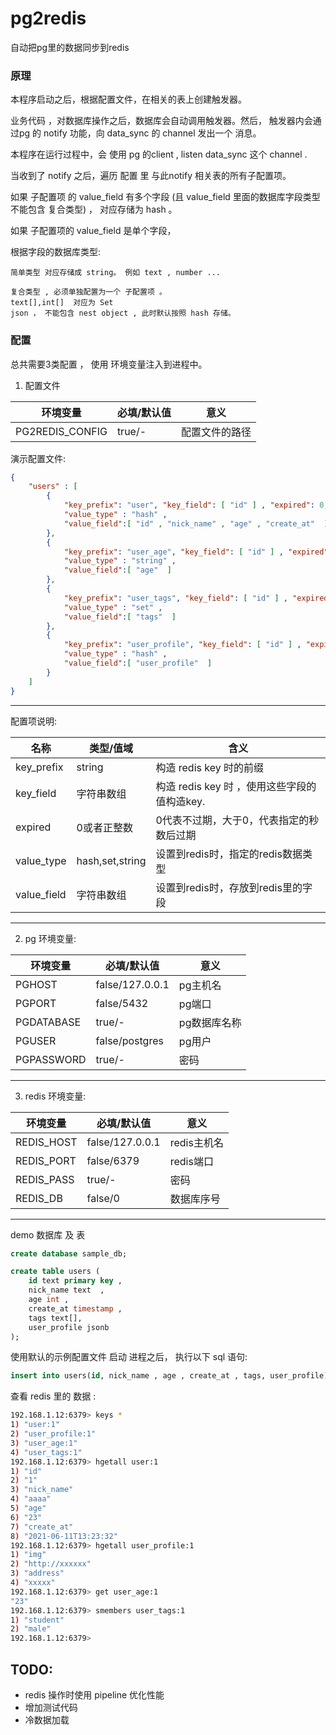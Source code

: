 # pg2redis

自动把pg里的数据同步到redis

### 原理

本程序启动之后，根据配置文件，在相关的表上创建触发器。

业务代码 ，对数据库操作之后，数据库会自动调用触发器。然后， 触发器内会通过pg 的 notify 功能，向 data_sync 的 channel 发出一个 消息。

本程序在运行过程中，会 使用 pg 的client , listen data_sync 这个 channel .

当收到了 notify 之后，遍历 配置 里 与此notify 相关表的所有子配置项。

如果 子配置项 的 value_field 有多个字段 (且 value_field 里面的数据库字段类型 不能包含 复合类型) ， 对应存储为 hash 。


如果 子配置项的 value_field 是单个字段，

根据字段的数据库类型:

    简单类型 对应存储成 string。 例如 text , number ...

    复合类型 , 必须单独配置为一个 子配置项 。
    text[],int[]  对应为 Set
    json ， 不能包含 nest object , 此时默认按照 hash 存储。


### 配置
总共需要3类配置 ， 使用 环境变量注入到进程中。

1. 配置文件

|环境变量|必填/默认值|意义|
|---|---|---|
|PG2REDIS_CONFIG|true/-|配置文件的路径|

演示配置文件:

```json
{
    "users" : [
        {
            "key_prefix": "user", "key_field": [ "id" ] , "expired": 0,
            "value_type" : "hash" ,
            "value_field":[ "id" , "nick_name" , "age" , "create_at"  ]
        },
        {
            "key_prefix": "user_age", "key_field": [ "id" ] , "expired": 0,
            "value_type" : "string" ,
            "value_field":[ "age"  ]
        },
        {
            "key_prefix": "user_tags", "key_field": [ "id" ] , "expired": 0,
            "value_type" : "set" ,
            "value_field":[ "tags"  ]
        },
        {
            "key_prefix": "user_profile", "key_field": [ "id" ] , "expired": 0,
            "value_type" : "hash" ,
            "value_field":[ "user_profile"  ]
        }
    ]
}
```
--------------------------------------

配置项说明:

|名称|类型/值域|含义|
|---|---|---|
|key_prefix|string|构造 redis key 时的前缀|
|key_field|字符串数组|构造 redis key 时 ，使用这些字段的值构造key.|
|expired|0或者正整数|0代表不过期，大于0，代表指定的秒数后过期|
|value_type|hash,set,string|设置到redis时，指定的redis数据类型|
|value_field|字符串数组|设置到redis时，存放到redis里的字段|


--------------------------------------

2. pg 环境变量:

|环境变量|必填/默认值|意义|
|---|---|---|
|PGHOST|false/127.0.0.1|pg主机名|
|PGPORT|false/5432|pg端口|
|PGDATABASE|true/-|pg数据库名称|
|PGUSER|false/postgres|pg用户|
|PGPASSWORD|true/-|密码|

--------------------------------------
3. redis 环境变量:

|环境变量|必填/默认值|意义|
|---|---|---|
|REDIS_HOST|false/127.0.0.1|redis主机名|
|REDIS_PORT|false/6379|redis端口|
|REDIS_PASS|true/-|密码|
|REDIS_DB|false/0|数据库序号|
--------------------------------------

demo 数据库 及 表
```sql
create database sample_db;

create table users (
    id text primary key ,
    nick_name text  ,
    age int ,
    create_at timestamp ,
    tags text[],
    user_profile jsonb
);
```


使用默认的示例配置文件  启动 进程之后， 执行以下 sql 语句:

```sql
insert into users(id, nick_name , age , create_at , tags, user_profile) values ('1','aaaa' , 23 , '2021-06-11 13:23:32' , '{"male", "student"}' , '{"address": "xxxxx" , "img": "http://xxxxxx" }' ) on conflict(id) do update set nick_name = excluded.nick_name , age = excluded.age , tags = excluded.tags , user_profile = excluded.user_profile;
```

查看 redis 里的 数据 :

```bash
192.168.1.12:6379> keys *
1) "user:1"
2) "user_profile:1"
3) "user_age:1"
4) "user_tags:1"
192.168.1.12:6379> hgetall user:1
1) "id"
2) "1"
3) "nick_name"
4) "aaaa"
5) "age"
6) "23"
7) "create_at"
8) "2021-06-11T13:23:32"
192.168.1.12:6379> hgetall user_profile:1
1) "img"
2) "http://xxxxxx"
3) "address"
4) "xxxxx"
192.168.1.12:6379> get user_age:1
"23"
192.168.1.12:6379> smembers user_tags:1
1) "student"
2) "male"
192.168.1.12:6379>
```


## TODO:
* redis 操作时使用 pipeline 优化性能
* 增加测试代码
* 冷数据加载
